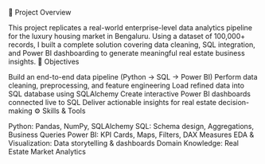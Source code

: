 📌 Project Overview

This project replicates a real-world enterprise-level data analytics pipeline for the luxury housing market in Bengaluru. Using a dataset of 100,000+ records, I built a complete solution covering data cleaning, SQL integration, and Power BI dashboarding to generate meaningful real estate business insights.
🎯 Objectives

Build an end-to-end data pipeline (Python → SQL → Power BI)
Perform data cleaning, preprocessing, and feature engineering
Load refined data into SQL database using SQLAlchemy
Create interactive Power BI dashboards connected live to SQL
Deliver actionable insights for real estate decision-making
⚙️ Skills & Tools

Python: Pandas, NumPy, SQLAlchemy
SQL: Schema design, Aggregations, Business Queries
Power BI: KPI Cards, Maps, Filters, DAX Measures
EDA & Visualization: Data storytelling & dashboards
Domain Knowledge: Real Estate Market Analytics
